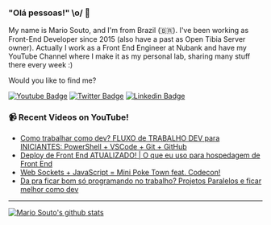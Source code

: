 ### "Olá pessoas!" \o/ 👋

My name is Mario Souto, and I'm from Brazil (🇧🇷). I've been working as Front-End Developer since 2015 (also have a past as Open Tibia Server owner). Actually I work as a Front End Engineer at Nubank and have my YouTube Channel where I make it as my personal lab, sharing many stuff there every week :)

Would you like to find me?

[![Youtube Badge](https://img.shields.io/badge/-Youtube-FF0000?style=flat-square&labelColor=FF0000&logo=youtube&logoColor=white&link=https://youtube.com/c/DevSoutinho)](https://youtube.com/c/DevSoutinho)
[![Twitter Badge](https://img.shields.io/badge/-Twitter-1ca0f1?style=flat-square&labelColor=1ca0f1&logo=twitter&logoColor=white&link=https://twitter.com/omariosouto)](https://twitter.com/omariosouto)
[![Linkedin Badge](https://img.shields.io/badge/-LinkedIn-blue?style=flat-square&logo=Linkedin&logoColor=white&link=https://www.linkedin.com/in/omariosouto)](https://www.linkedin.com/in/omariosouto)

### 📹 Recent Videos on YouTube!

<!-- YOUTUBE:START -->
- [Como trabalhar como dev? FLUXO de TRABALHO DEV para INICIANTES: PowerShell + VSCode + Git + GitHub](https://www.youtube.com/watch?v=IEWGgS5rlWc)
- [Deploy de Front End ATUALIZADO! | O que eu uso para hospedagem de Front End](https://www.youtube.com/watch?v=d9c0r-J6CdM)
- [Web Sockets + JavaScript = Mini Poke Town feat. Codecon!](https://www.youtube.com/watch?v=mlZGg3NYHqc)
- [Da pra ficar bom só programando no trabalho? Projetos Paralelos e ficar melhor como dev](https://www.youtube.com/watch?v=SXpHMYdbuYQ)
<!-- YOUTUBE:END -->

____


[![Mario Souto's github stats](https://github-readme-stats.vercel.app/api?username=omariosouto&theme=dark&show_icons=true&count_private=true)](https://github.com/omariosouto)
